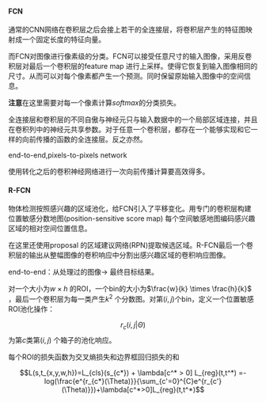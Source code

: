 #### FCN

通常的CNN网络在卷积层之后会接上若干的全连接层，将卷积层产生的特征图映射成一个固定长度的特征向量。

而FCN对图像进行像素级的分类。FCN可以接受任意尺寸的输入图像，采用反卷积层对最后一个卷积层的feature map 进行上采样。使得它恢复到输入图像相同的尺寸。从而可以对每个像素都产生一个预测。同时保留原始输入图像中的空间信息。

**注意**在这里需要对每一个像素计算$softmax$的分类损失。

全连接层和卷积层的不同自傲与神经元只与输入数据中的一个局部区域连接，并且在卷积列中的神经元共享参数。对于任意一个卷积层，都存在一个能够实现和它一样的向前传播的函数的全连接层。反之亦然。



end-to-end,pixels-to-pixels network 

使用转化之后的卷积神经网络进行一次向前传播计算要高效得多。

#### R-FCN

物体检测按照感兴趣的区域池化，给FCN引入了平移变化。用专门的卷积层构建位置敏感分数地图(position-sensitive score map) 每个空间敏感地图编码感兴趣区域的相对空间位置信息。

在这里还使用proposal 的区域建议网络(RPN)提取候选区域。R-FCN最后一个卷积层的输出从整幅图像的卷积响应中分割出感兴趣区域的卷积响应图像。

end-to-end：从处理过的图像$\rightarrow$ 最终目标结果。

对一个大小为$w \times h$ 的ROI，一个bin的大小为$\frac{w}{k} \times \frac{h}{k}$ ，最后一个卷积层为每一类产生$k^2$ 个分数图。对第$( i,j)$个bin，定义一个位置敏感ROI池化操作：

$$r_c(i,j|\Theta)$$为第$c$类第$(i,j)$ 个箱子的池化响应。

每个ROI的损失函数为交叉熵损失和边界框回归损失的和

$$L(s,t_{x,y,w,h})=L_{cls}(s_{c*}) + \lambda[c^* > 0] L_{reg}(t,t^*) =-log(\frac{e^{r_{c*}(\Theta)}}{\sum_{c'=0}^{C}e^{r_{c'}(\Theta)}})+\lambda[c^*>0]L_{reg}(t,t^*)$$

